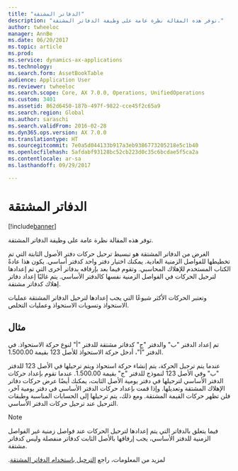 ```yaml
---
title: "الدفاتر المشتقة"
description: "توفر هذه المقالة نظرة عامة على وظيفة الدفاتر المشتقة."
author: twheeloc
manager: AnnBe
ms.date: 06/20/2017
ms.topic: article
ms.prod: 
ms.service: dynamics-ax-applications
ms.technology: 
ms.search.form: AssetBookTable
audience: Application User
ms.reviewer: twheeloc
ms.search.scope: Core, AX 7.0.0, Operations, UnifiedOperations
ms.custom: 3401
ms.assetid: 862d6450-187b-497f-9822-cce45f2c65a9
ms.search.region: Global
ms.author: saraschi
ms.search.validFrom: 2016-02-28
ms.dyn365.ops.version: AX 7.0.0
ms.translationtype: HT
ms.sourcegitcommit: 7e0a5d044133b917a3eb9386773205218e5c1b40
ms.openlocfilehash: 5afdabf93128bc52cb223d0c35c6bcdae5f5ca2a
ms.contentlocale: ar-sa
ms.lasthandoff: 09/29/2017

---
```


# <a name="derived-books"></a>الدفاتر المشتقة

[!include[banner](../includes/banner.md)]


توفر هذه المقالة نظرة عامة على وظيفة الدفاتر المشتقة.

‏‫الغرض من الدفاتر المشتقة هو تبسيط ترحيل حركات دفتر الأصول الثابتة التي تم تخطيطها للفواصل الزمنية العادية.  يمكنك اختيار دفتر واحد كدفتر أساسي.‬ يكون هذا عادةً الكتاب المستخدم للإهلاك المحاسبي. وتقوم فيما بعد بإرفاقه بدفاتر أخرى التي تم إعدادها لترحيل الحركات في الفواصل الزمنية نفسها كالدفتر الأساسي. يتم غالبًا إعداد دفاتر إهلاك كدفاتر مشتقة. 

وتعتبر الحركات الأكثر شيوعًا التي يجب إعدادها لترحيل الدفاتر المشتقة عمليات الاستحواذ وتسويات الاستحواذ وعمليات التخلص. 

## <a name="example"></a>مثال

تم إعداد الدفتر "ب" والدفتر "ج" كدفاتر مشتقة للدفتر "أ" لنوع حركة الاستحواذ. في الدفتر "أ"، أدخل حركة الاستحواذ للأصل 123 بقيمة 1.500.00. 

عندما يتم ترحيل الحركة، يتم إنشاء حركة استحواذ ويتم ترحيلها في الأصل 123 للدفتر "ب" وفي الأصل 123 لنموذج للدفتر "ج" بقيمة 1.500.00. عندما تقوم بإعداد حركات الدفتر الأساسي لترحيلها في دفتر يومية الأصل الثابت، يمكنك أيضًا عرض حركات دفاتر الإهلاك المشتقة وتعديلها. وإذا قمت بإعداد حركات الدفتر الأساسي في دفتر يومية آخر، فلن تظهر حركات القيمة المشتقة. ومع ذلك، يتم ترحيلها إلى الحسابات المناسبة وطبقات الترحيل عند ترحيل حركات الدفتر الأساسي.

> [!NOTE]                                                                                                                               
> فيما يتعلق بالدفاتر التي يتم إعدادها لترحيل الحركات عند فواصل زمنية غير الفواصل الزمنية للدفتر الأساسي، يجب إرفاقها بالأصل الثابت كدفاتر منفصلة وليس كدفاتر مشتقة.  

لمزيد من المعلومات، راجع [‏‫الترحيل باستخدام الدفاتر المشتقة](post-derived-value-models.md).




